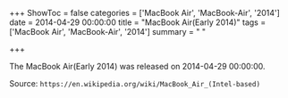 +++
ShowToc = false
categories = ['MacBook Air', 'MacBook-Air', '2014']
date = 2014-04-29 00:00:00
title = "MacBook Air(Early 2014)"
tags = ['MacBook Air', 'MacBook-Air', '2014']
summary = " "

+++

The MacBook Air(Early 2014) was released on 2014-04-29 00:00:00.

Source: `https://en.wikipedia.org/wiki/MacBook_Air_(Intel-based)`


